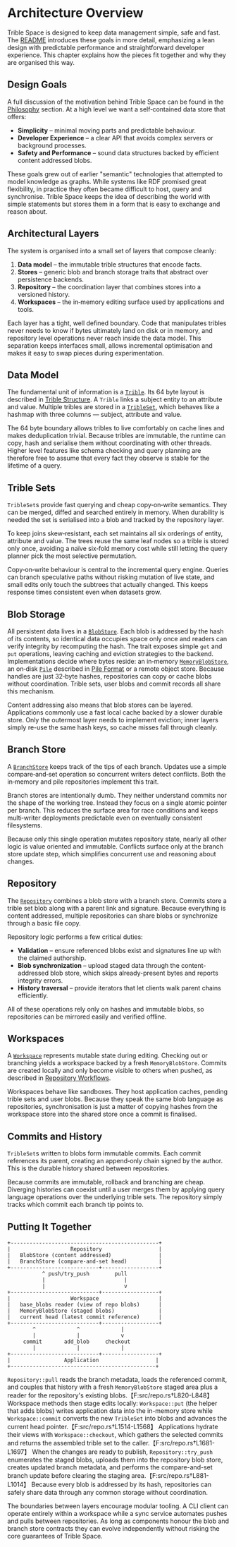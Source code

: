 # Architecture Overview

Trible Space is designed to keep data management simple, safe and fast.  The [README](../README.md) introduces these goals in more detail, emphasizing a lean design with predictable performance and straightforward developer experience.  This chapter explains how the pieces fit together and why they are organised this way.

## Design Goals

A full discussion of the motivation behind Trible Space can be found in the [Philosophy](deep-dive/philosophy.md) section.  At a high level we want a self‑contained data store that offers:

- **Simplicity** – minimal moving parts and predictable behaviour.
- **Developer Experience** – a clear API that avoids complex servers or background processes.
- **Safety and Performance** – sound data structures backed by efficient content addressed blobs.

These goals grew out of earlier "semantic" technologies that attempted to model knowledge as graphs.  While systems like RDF promised great flexibility, in practice they often became difficult to host, query and synchronise.  Trible Space keeps the idea of describing the world with simple statements but stores them in a form that is easy to exchange and reason about.

## Architectural Layers

The system is organised into a small set of layers that compose cleanly:

1. **Data model** – the immutable trible structures that encode facts.
2. **Stores** – generic blob and branch storage traits that abstract over persistence backends.
3. **Repository** – the coordination layer that combines stores into a versioned history.
4. **Workspaces** – the in‑memory editing surface used by applications and tools.

Each layer has a tight, well defined boundary.  Code that manipulates tribles never needs to know if bytes ultimately land on disk or in memory, and repository level operations never reach inside the data model.  This separation keeps interfaces small, allows incremental optimisation and makes it easy to swap pieces during experimentation.

## Data Model

The fundamental unit of information is a [`Trible`](https://docs.rs/tribles/latest/tribles/trible/struct.Trible.html).  Its 64 byte layout is described in [Trible Structure](deep-dive/trible-structure.md).  A `Trible` links a subject entity to an attribute and value.  Multiple tribles are stored in a [`TribleSet`](https://docs.rs/tribles/latest/tribles/trible/struct.TribleSet.html), which behaves like a hashmap with three columns — subject, attribute and value.

The 64 byte boundary allows tribles to live comfortably on cache lines and makes deduplication trivial.  Because tribles are immutable, the runtime can copy, hash and serialise them without coordinating with other threads.  Higher level features like schema checking and query planning are therefore free to assume that every fact they observe is stable for the lifetime of a query.

## Trible Sets

`TribleSet`s provide fast querying and cheap copy‑on‑write semantics.  They can be merged, diffed and searched entirely in memory.  When durability is needed the set is serialised into a blob and tracked by the repository layer.

To keep joins skew‑resistant, each set maintains all six orderings of entity, attribute and value.  The trees reuse the same leaf nodes so a trible is stored only once, avoiding a naïve six‑fold memory cost while still letting the query planner pick the most selective permutation.

Copy‑on‑write behaviour is central to the incremental query engine.  Queries can branch speculative paths without risking mutation of live state, and small edits only touch the subtrees that actually changed.  This keeps response times consistent even when datasets grow.

## Blob Storage

All persistent data lives in a [`BlobStore`](https://docs.rs/tribles/latest/tribles/blob/index.html).  Each blob is addressed by the hash of its contents, so identical data occupies space only once and readers can verify integrity by recomputing the hash.  The trait exposes simple `get` and `put` operations, leaving caching and eviction strategies to the backend.  Implementations decide where bytes reside: an in‑memory [`MemoryBlobStore`](https://docs.rs/tribles/latest/tribles/blob/struct.MemoryBlobStore.html), an on‑disk [`Pile`](https://docs.rs/tribles/latest/tribles/repo/pile/struct.Pile.html) described in [Pile Format](pile-format.md) or a remote object store.  Because handles are just 32‑byte hashes, repositories can copy or cache blobs without coordination.  Trible sets, user blobs and commit records all share this mechanism.

Content addressing also means that blob stores can be layered.  Applications commonly use a fast local cache backed by a slower durable store.  Only the outermost layer needs to implement eviction; inner layers simply re-use the same hash keys, so cache misses fall through cleanly.

## Branch Store

A [`BranchStore`](https://docs.rs/tribles/latest/tribles/repo/trait.BranchStore.html) keeps track of the tips of each branch.  Updates use a simple compare‑and‑set operation so concurrent writers detect conflicts.  Both the in‑memory and pile repositories implement this trait.

Branch stores are intentionally dumb.  They neither understand commits nor the shape of the working tree.  Instead they focus on a single atomic pointer per branch.  This reduces the surface area for race conditions and keeps multi‑writer deployments predictable even on eventually consistent filesystems.

Because only this single operation mutates repository state, nearly all other logic is value oriented and immutable.  Conflicts surface only at the branch store update step, which simplifies concurrent use and reasoning about changes.

## Repository

The [`Repository`](https://docs.rs/tribles/latest/tribles/repo/struct.Repository.html) combines a blob store with a branch store.  Commits store a trible set blob along with a parent link and signature.  Because everything is content addressed, multiple repositories can share blobs or synchronize through a basic file copy.

Repository logic performs a few critical duties:

- **Validation** – ensure referenced blobs exist and signatures line up with the claimed authorship.
- **Blob synchronization** – upload staged data through the content-addressed blob store, which skips
  already-present bytes and reports integrity errors.
- **History traversal** – provide iterators that let clients walk parent chains efficiently.

All of these operations rely only on hashes and immutable blobs, so repositories can be mirrored easily and verified offline.

## Workspaces

A [`Workspace`](https://docs.rs/tribles/latest/tribles/repo/struct.Workspace.html) represents mutable state during editing.  Checking out or branching yields a workspace backed by a fresh `MemoryBlobStore`.  Commits are created locally and only become visible to others when pushed, as described in [Repository Workflows](repository-workflows.md).

Workspaces behave like sandboxes.  They host application caches, pending trible sets and user blobs.  Because they speak the same blob language as repositories, synchronisation is just a matter of copying hashes from the workspace store into the shared store once a commit is finalised.

## Commits and History

`TribleSet`s written to blobs form immutable commits.  Each commit references its parent, creating an append‑only chain signed by the author.  This is the durable history shared between repositories.

Because commits are immutable, rollback and branching are cheap.  Diverging histories can coexist until a user merges them by applying query language operations over the underlying trible sets.  The repository simply tracks which commit each branch tip points to.

## Putting It Together

```text
+-----------------------------------------------+
|                   Repository                  |
|   BlobStore (content addressed)               |
|   BranchStore (compare-and-set head)          |
+----------------------------+------------------+
           ^ push/try_push        pull
           |                         |
           |                         v
+----------------------------+------------------+
|                   Workspace                   |
|   base_blobs reader (view of repo blobs)      |
|   MemoryBlobStore (staged blobs)              |
|   current head (latest commit reference)      |
+----------------------------+------------------+
        ^             ^             |
        |             |             v
     commit       add_blob     checkout
        |             |             |
+----------------------------+------------------+
|                 Application                  |
+----------------------------------------------+
```

`Repository::pull` reads the branch metadata, loads the referenced commit, and couples that history with a fresh `MemoryBlobStore` staged area plus a reader for the repository's existing blobs.【F:src/repo.rs†L820-L848】  Workspace methods then stage edits locally: `Workspace::put` (the helper that adds blobs) writes application data into the in-memory store while `Workspace::commit` converts the new `TribleSet` into blobs and advances the current head pointer.【F:src/repo.rs†L1514-L1568】  Applications hydrate their views with `Workspace::checkout`, which gathers the selected commits and returns the assembled trible set to the caller.【F:src/repo.rs†L1681-L1697】  When the changes are ready to publish, `Repository::try_push` enumerates the staged blobs, uploads them into the repository blob store, creates updated branch metadata, and performs the compare-and-set branch update before clearing the staging area.【F:src/repo.rs†L881-L1014】  Because every blob is addressed by its hash, repositories can safely share data through any common storage without coordination.

The boundaries between layers encourage modular tooling.  A CLI client can operate entirely within a workspace while a sync service automates pushes and pulls between repositories.  As long as components honour the blob and branch store contracts they can evolve independently without risking the core guarantees of Trible Space.
